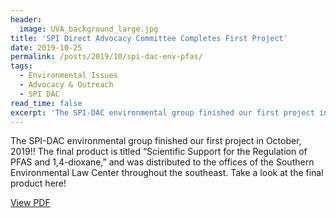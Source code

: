 ```yaml
---
header:
  image: UVA_background_large.jpg
title: 'SPI Direct Advocacy Committee Completes First Project'
date: 2019-10-25
permalink: /posts/2019/10/spi-dac-env-pfas/
tags:
  - Environmental Issues
  - Advocacy & Outreach
  - SPI DAC
read_time: false
excerpt: 'The SPI-DAC environmental group finished our first project in October, 2019!! The final product is titled “Scientific Support for the Regulation of PFAS and 1,4-dioxane,” and was distributed to the offices of the Southern Environmental Law Center throughout the southeast. Take a look at the final product here!'
---
```


The SPI-DAC environmental group finished our first project in October, 2019!! The final product is titled “Scientific Support for the Regulation of PFAS and 1,4-dioxane,” and was distributed to the offices of the Southern Environmental Law Center throughout the southeast. Take a look at the final product here!

[View PDF](http://spiatuva.github.io/files/SPI-DAC_EC_review_01-2020.pdf)

